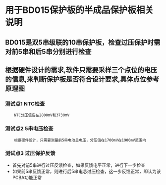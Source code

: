 # 用于BD015保护板的半成品保护板相关说明

## BD015是双5串级联的10串保护板，检查过压保护时需对前5串和后5串分别进行检查

## 根据硬件设计的需求,软件只需要采样三个点位的电压的信息,来判断保护板是否符合设计要求,具体点位参考原理图

### 测试点1 NTC检查

        NTC分压值应在2800mV和3730mV

### 测试点2 5串电压检查

        根据硬件设计，只需要测量前5串电池总电压，分压值在1700mV在1900mV范围内

### 测试点3 过压保护反馈

- 首先对前5串进行过压反馈检查，如果反馈电平正常，进行下一步检查
- 如果前5串反馈正常，则进行后5串电芯过压检查，这一步反馈正常，即认为该PCBA功能正常
